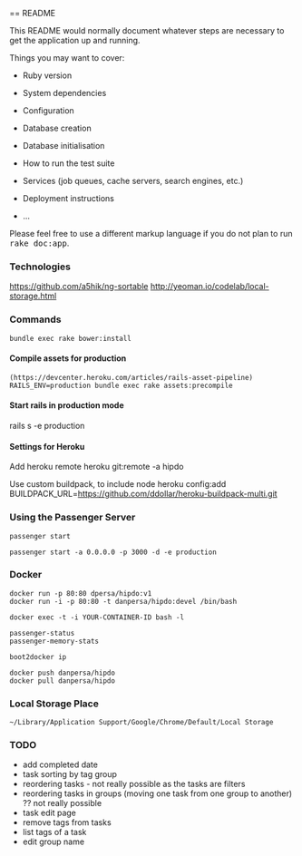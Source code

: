 == README

This README would normally document whatever steps are necessary to get the
application up and running.

Things you may want to cover:

* Ruby version

* System dependencies

* Configuration

* Database creation

* Database initialisation

* How to run the test suite

* Services (job queues, cache servers, search engines, etc.)

* Deployment instructions

* ...


Please feel free to use a different markup language if you do not plan to run
<tt>rake doc:app</tt>.

### Technologies

https://github.com/a5hik/ng-sortable
http://yeoman.io/codelab/local-storage.html

### Commands

    bundle exec rake bower:install

#### Compile assets for production

    (https://devcenter.heroku.com/articles/rails-asset-pipeline)
    RAILS_ENV=production bundle exec rake assets:precompile

#### Start rails in production mode

rails s -e production

#### Settings for Heroku

Add heroku remote
    heroku git:remote -a hipdo

Use custom buildpack, to include node
    heroku config:add BUILDPACK_URL=https://github.com/ddollar/heroku-buildpack-multi.git

### Using the Passenger Server

    passenger start

    passenger start -a 0.0.0.0 -p 3000 -d -e production

### Docker

    docker run -p 80:80 dpersa/hipdo:v1
    docker run -i -p 80:80 -t danpersa/hipdo:devel /bin/bash

    docker exec -t -i YOUR-CONTAINER-ID bash -l

    passenger-status
    passenger-memory-stats

    boot2docker ip

    docker push danpersa/hipdo
    docker pull danpersa/hipdo

### Local Storage Place

    ~/Library/Application Support/Google/Chrome/Default/Local Storage

### TODO

 * add completed date
 * task sorting by tag group
 * reordering tasks - not really possible as the tasks are filters
 * reordering tasks in groups (moving one task from one group to another) ?? not really possible
 * task edit page
 * remove tags from tasks
 * list tags of a task
 * edit group name
